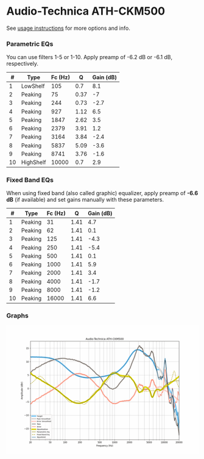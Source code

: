 # Audio-Technica ATH-CKM500
See [usage instructions](https://github.com/jaakkopasanen/AutoEq#usage) for more options and info.

### Parametric EQs
You can use filters 1-5 or 1-10. Apply preamp of -6.2 dB or -6.1 dB, respectively.

|   # | Type      |   Fc (Hz) |    Q |   Gain (dB) |
|-----|-----------|-----------|------|-------------|
|   1 | LowShelf  |       105 | 0.7  |         8.1 |
|   2 | Peaking   |        75 | 0.37 |        -7   |
|   3 | Peaking   |       244 | 0.73 |        -2.7 |
|   4 | Peaking   |       927 | 1.12 |         6.5 |
|   5 | Peaking   |      1847 | 2.62 |         3.5 |
|   6 | Peaking   |      2379 | 3.91 |         1.2 |
|   7 | Peaking   |      3164 | 3.84 |        -2.4 |
|   8 | Peaking   |      5837 | 5.09 |        -3.6 |
|   9 | Peaking   |      8741 | 3.76 |        -1.6 |
|  10 | HighShelf |     10000 | 0.7  |         2.9 |

### Fixed Band EQs
When using fixed band (also called graphic) equalizer, apply preamp of **-6.6 dB** (if available) and set gains manually with these parameters.

|   # | Type    |   Fc (Hz) |    Q |   Gain (dB) |
|-----|---------|-----------|------|-------------|
|   1 | Peaking |        31 | 1.41 |         4.7 |
|   2 | Peaking |        62 | 1.41 |         0.1 |
|   3 | Peaking |       125 | 1.41 |        -4.3 |
|   4 | Peaking |       250 | 1.41 |        -5.4 |
|   5 | Peaking |       500 | 1.41 |         0.1 |
|   6 | Peaking |      1000 | 1.41 |         5.9 |
|   7 | Peaking |      2000 | 1.41 |         3.4 |
|   8 | Peaking |      4000 | 1.41 |        -1.7 |
|   9 | Peaking |      8000 | 1.41 |        -1.2 |
|  10 | Peaking |     16000 | 1.41 |         6.6 |

### Graphs
![](./Audio-Technica%20ATH-CKM500.png)
